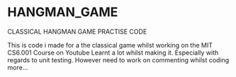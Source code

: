 # HANGMAN_GAME
CLASSICAL HANGMAN GAME PRACTISE CODE

This is code i made for a the classical game whilst working on the MIT CS6.001 Course on Youtube
Learnt a lot whilst making it. Especially with regards to unit testing. However need to work on commenting whilst coding more... 
